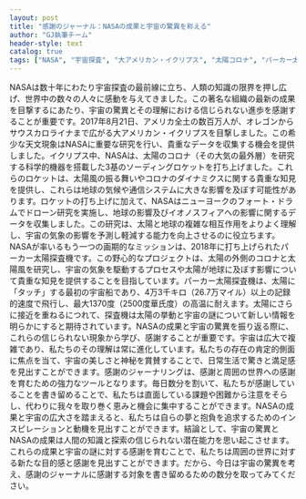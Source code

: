 ```yaml
---
layout: post
title: "感謝のジャーナル：NASAの成果と宇宙の驚異を称える"
author: "GJ執筆チーム"
header-style: text
catalog: true
tags: ["NASA", "宇宙探査", "大アメリカン・イクリプス", "太陽コロナ", "パーカー太陽探査機", "感謝", "宇宙"]
---
```


NASAは数十年にわたり宇宙探査の最前線に立ち、人類の知識の限界を押し広げ、世界中の数々の人々に感動を与えてきました。この著名な組織の最新の成果を目撃するにあたり、宇宙の驚異とその理解における信じられない進歩を感謝することが重要です。2017年8月21日、アメリカ全土の数百万人が、オレゴンからサウスカロライナまで広がる大アメリカン・イクリプスを目撃しました。この希少な天文現象はNASAに重要な研究を行い、貴重なデータを収集する機会を提供しました。イクリプス中、NASAは、太陽のコロナ（その大気の最外層）を研究する科学的機器を搭載した3基のソーディングロケットを打ち上げました。これらのロケットは、太陽風の振る舞いやコロナのダイナミクスに関する貴重な知見を提供し、これらは地球の気候や通信システムに大きな影響を及ぼす可能性があります。ロケットの打ち上げに加えて、NASAはニューヨークのフォート・ドラムでドローン研究を実施し、地球の影響及びイオノスフィアへの影響に関するデータを収集しました。この研究は、太陽と地球の複雑な相互作用をよりよく理解し、宇宙の気象の影響を予測し軽減する能力を向上させるのに役立ちます。NASAが率いるもう一つの画期的なミッションは、2018年に打ち上げられたパーカー太陽探査機です。この野心的なプロジェクトは、太陽の外側のコロナと太陽風を研究し、宇宙の気象を駆動するプロセスや太陽が地球に及ぼす影響について貴重な知見を提供することを目指しています。パーカー太陽探査機は、太陽に「タッチ」する最初の宇宙船であり、4万3千キロ（26.7万マイル）以上の記録的速度で飛行し、最大1370度（2500度華氏度）の高温に耐えます。太陽にさらに接近を重ねるにつれて、探査機は太陽の挙動と宇宙の謎について新しい情報を明らかにすると期待されています。NASAの成果と宇宙の驚異を振り返る際に、これらの信じられない現象から学び、感謝することが重要です。宇宙は広大で複雑であり、私たちのその理解は常に進化しています。私たちの存在の肯定的側面に焦点を当て、宇宙の美しさと神秘を賞賛することで、日常生活で驚きと満足感を見出すことができます。感謝のジャーナリングは、感謝と周囲の世界への感謝を育むための強力なツールとなります。毎日数分を割いて、私たちが感謝していることを書き留めることで、私たちは直面している課題や困難から注意をそらし、代わりに我々を取り巻く恵みと機会に集中することができます。NASAの成果と宇宙の広大さを踏まえると、私たちは自らの夢と抱負を追求するためのインスピレーションと動機を見出すことができます。結論として、宇宙の驚異とNASAの成果は人間の知識と探索の信じられない潜在能力を思い起こさせます。これらの成果と宇宙の謎に対する感謝を育むことで、私たちは周囲の世界に対する新たな目的感と感謝を見出すことができます。だから、今日は宇宙の驚異を考え、感謝のジャーナルに感謝する対象を書き留めるための数分を取ってみてください。